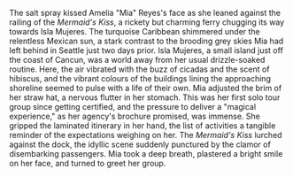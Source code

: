 The salt spray kissed Amelia "Mia" Reyes's face as she leaned against the railing of the *Mermaid's Kiss*, a rickety but charming ferry chugging its way towards Isla Mujeres. The turquoise Caribbean shimmered under the relentless Mexican sun, a stark contrast to the brooding grey skies Mia had left behind in Seattle just two days prior. Isla Mujeres, a small island just off the coast of Cancun, was a world away from her usual drizzle-soaked routine.  Here, the air vibrated with the buzz of cicadas and the scent of hibiscus, and the vibrant colours of the buildings lining the approaching shoreline seemed to pulse with a life of their own.  Mia adjusted the brim of her straw hat, a nervous flutter in her stomach.  This was her first solo tour group since getting certified, and the pressure to deliver a "magical experience," as her agency's brochure promised, was immense.  She gripped the laminated itinerary in her hand, the list of activities a tangible reminder of the expectations weighing on her.  The *Mermaid's Kiss* lurched against the dock, the idyllic scene suddenly punctured by the clamor of disembarking passengers.  Mia took a deep breath, plastered a bright smile on her face, and turned to greet her group.
